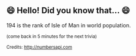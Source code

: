 ## :smile: Hello! Did you know that... :smile:
194 is the rank of Isle of Man in world population.

<sup>(come back in 5 minutes for the next trivia)</sup>


<sup>Credits: http://numbersapi.com</sup>
